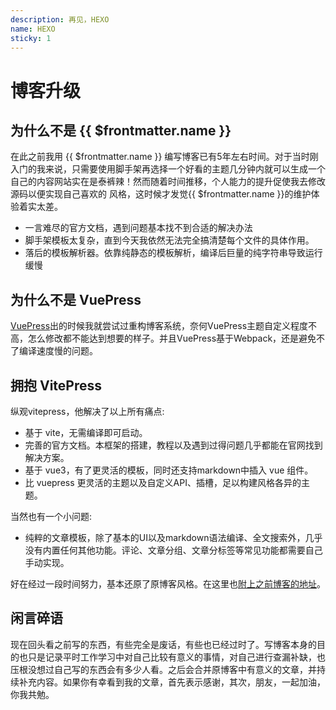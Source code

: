 ```yaml
---
description: 再见，HEXO
name: HEXO
sticky: 1
---
```


# 博客升级

## 为什么不是 {{ $frontmatter.name }}

在此之前我用 {{ $frontmatter.name }} 编写博客已有5年左右时间。对于当时刚入门的我来说，只需要使用脚手架再选择一个好看的主题几分钟内就可以生成一个自己的内容网站实在是泰裤辣！然而随着时间推移，个人能力的提升促使我去修改源码以便实现自己喜欢的
风格，这时候才发觉{{ $frontmatter.name }}的维护体验着实太差。

+ 一言难尽的官方文档，遇到问题基本找不到合适的解决办法
+ 脚手架模板太复杂，直到今天我依然无法完全搞清楚每个文件的具体作用。
+ 落后的模板解析器。依靠纯静态的模板解析，编译后巨量的纯字符串导致运行缓慢

## 为什么不是 VuePress

[VuePress](https://vuepress.vuejs.org/zh/)出的时候我就尝试过重构博客系统，奈何VuePress主题自定义程度不高，怎么修改都不能达到想要的样子。并且VuePress基于Webpack，还是避免不了编译速度慢的问题。

## 拥抱 VitePress

纵观vitepress，他解决了以上所有痛点:

+ 基于 vite，无需编译即可启动。
+ 完善的官方文档。本框架的搭建，教程以及遇到过得问题几乎都能在官网找到解决方案。
+ 基于 vue3，有了更灵活的模板，同时还支持markdown中插入 vue 组件。
+ 比 vuepress 更灵活的主题以及自定义API、插槽，足以构建风格各异的主题。

当然也有一个小问题:

+ 纯粹的文章模板，除了基本的UI以及markdown语法编译、全文搜索外，几乎没有内置任何其他功能。评论、文章分组、文章分标签等常见功能都需要自己手动实现。

好在经过一段时间努力，基本还原了原博客风格。在这里也[附上之前博客的地址](https://singledogno1.github.io/blog/)。

## 闲言碎语

现在回头看之前写的东西，有些完全是废话，有些也已经过时了。写博客本身的目的也只是记录平时工作学习中对自己比较有意义的事情，对自己进行查漏补缺，也压根没想过自己写的东西会有多少人看。之后会合并原博客中有意义的文章，并持续补充内容。如果你有幸看到我的文章，首先表示感谢，其次，朋友，一起加油，你我共勉。
